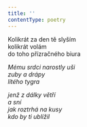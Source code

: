 ```yaml
---
title: ''
contentType: poetry
---
```


<section>

Kolikrát za den tě slyším  
kolikrát volám  
do toho přízračného biura

_Mému srdci narostly uši  
zuby a drápy  
lítého tygra_

</section>

<section>

_jenž z dálky větří  
a sní  
jak roztrhá na kusy  
kdo by ti ublížil_

</section>
